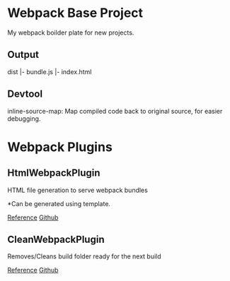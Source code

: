# Webpack Base Project

My webpack boilder plate for new projects.


## Output

dist
|- bundle.js
|- index.html


## Devtool

inline-source-map: 
Map compiled code back to original source, for easier debugging.


# Webpack Plugins

## HtmlWebpackPlugin

HTML file generation to serve webpack bundles

*Can be generated using template.

[Reference](https://webpack.js.org/guides/output-management/#setting-up-htmlwebpackplugin)
[Github](https://github.com/jantimon/html-webpack-plugin)


## CleanWebpackPlugin

Removes/Cleans build folder ready for the next build

[Reference](https://webpack.js.org/guides/output-management/#cleaning-up-the-dist-folder)
[Github](https://github.com/johnagan/clean-webpack-plugin)